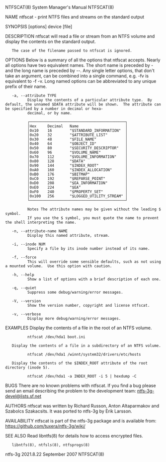 NTFSCAT(8)                                                                        System Manager's Manual                                                                       NTFSCAT(8)

NAME
       ntfscat - print NTFS files and streams on the standard output

SYNOPSIS
       [options] device [file]

DESCRIPTION
       ntfscat will read a file or stream from an NTFS volume and display the contents on the standard output.

       The case of the filename passed to ntfscat is ignored.

OPTIONS
       Below  is  a  summary of all the options that ntfscat accepts.  Nearly all options have two equivalent names.  The short name is preceded by - and the long name is preceded by --.
       Any single letter options, that don't take an argument, can be combined into a single command, e.g.  -fv is equivalent to -f -v.  Long named options  can  be  abbreviated  to  any
       unique prefix of their name.

       -a, --attribute TYPE
              Display the contents of a particular attribute type.  By default, the unnamed $DATA attribute will be shown.  The attribute can be specified by a number in decimal or hexa‐
              decimal, or by name.

              ┌───────────────────────────────────────────┐
              │Hex     Decimal   Name                     │
              │0x10    16        "$STANDARD_INFORMATION"  │
              │0x20    32        "$ATTRIBUTE_LIST"        │
              │0x30    48        "$FILE_NAME"             │
              │0x40    64        "$OBJECT_ID"             │
              │0x50    80        "$SECURITY_DESCRIPTOR"   │
              │0x60    96        "$VOLUME_NAME"           │
              │0x70    112       "$VOLUME_INFORMATION"    │
              │0x80    128       "$DATA"                  │
              │0x90    144       "$INDEX_ROOT"            │
              │0xA0    160       "$INDEX_ALLOCATION"      │
              │0xB0    176       "$BITMAP"                │
              │0xC0    192       "$REPARSE_POINT"         │
              │0xD0    208       "$EA_INFORMATION"        │
              │0xE0    224       "$EA"                    │
              │0xF0    240       "$PROPERTY_SET"          │
              │0x100   256       "$LOGGED_UTILITY_STREAM" │
              └───────────────────────────────────────────┘

              Notes The attribute names may be given without the leading $ symbol.
              If you use the $ symbol, you must quote the name to prevent the shell interpreting the name.

       -n, --attribute-name NAME
              Display this named attribute, stream.

       -i, --inode NUM
              Specify a file by its inode number instead of its name.

       -f, --force
              This will override some sensible defaults, such as not using a mounted volume.  Use this option with caution.

       -h, --help
              Show a list of options with a brief description of each one.

       -q, --quiet
              Suppress some debug/warning/error messages.

       -V, --version
              Show the version number, copyright and license ntfscat.

       -v, --verbose
              Display more debug/warning/error messages.

EXAMPLES
       Display the contents of a file in the root of an NTFS volume.

              ntfscat /dev/hda1 boot.ini

       Display the contents of a file in a subdirectory of an NTFS volume.

              ntfscat /dev/hda1 /winnt/system32/drivers/etc/hosts

       Display the contents of the $INDEX_ROOT attribute of the root directory (inode 5).

              ntfscat /dev/hda1 -a INDEX_ROOT -i 5 | hexdump -C

BUGS
       There are no known problems with ntfscat.  If you find a bug please send an email describing the problem to the development team:
       ntfs-3g-devel@lists.sf.net

AUTHORS
       ntfscat was written by Richard Russon, Anton Altaparmakov and Szabolcs Szakacsits.  It was ported to ntfs-3g by Erik Larsson.

AVAILABILITY
       ntfscat is part of the ntfs-3g package and is available from:
       https://github.com/tuxera/ntfs-3g/wiki/

SEE ALSO
       Read libntfs(8) for details how to access encrypted files.

       libntfs(8), ntfsls(8), ntfsprogs(8)

ntfs-3g 2021.8.22                                                                     September 2007                                                                            NTFSCAT(8)
